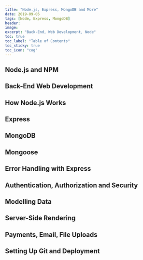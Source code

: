 ```yaml
---
title: "Node.js, Express, MongoDB and More"
date: 2019-09-05
tags: [Node, Express, MongoDB]
header:
image:
excerpt: "Back-End, Web Development, Node"
toc: true
toc_label: "Table of Contents"
toc_sticky: true
toc_icon: "cog"
---
```


## Node.js and NPM

## Back-End Web Development

## How Node.js Works

## Express

## MongoDB

## Mongoose

## Error Handling with Express

## Authentication, Authorization and Security

## Modelling Data

## Server-Side Rendering

## Payments, Email, File Uploads

## Setting Up Git and Deployment